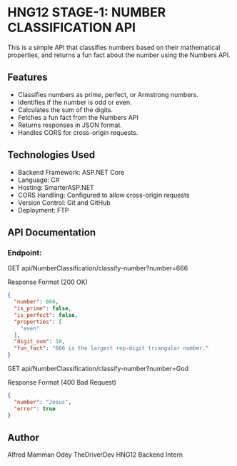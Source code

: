 ﻿# HNG12 STAGE-1: NUMBER CLASSIFICATION API

This is a simple API that classifies numbers based on their mathematical properties,
and returns a fun fact about the number using the Numbers API.

## Features

* Classifies numbers as prime, perfect, or Armstrong numbers.
* Identifies if the number is odd or even.
* Calculates the sum of the digits.
* Fetches a fun fact from the Numbers API
* Returns responses in JSON format.
* Handles CORS for cross-origin requests.

## Technologies Used

* Backend Framework: ASP.NET Core
* Language: C#
* Hosting: SmarterASP.NET
* CORS Handling: Configured to allow cross-origin requests
* Version Control: Git and GitHub
* Deployment: FTP

## API Documentation

### Endpoint:

GET
api/NumberClassification/classify-number?number=666

Response Format (200 OK)
```json
{
  "number": 666,
  "is_prime": false,
  "is_perfect": false,
  "properties": [
    "even"
  ],
  "digit_sum": 18,
  "fun_fact": "666 is the largest rep-digit triangular number."
}

```
GET
api/NumberClassification/classify-number?number=God

Response Format (400 Bad Request)
```json
{
  "number": "Jesus",
  "error": true
}

```

## Author

Alfred Mamman Odey
TheDriverDev
HNG12 Backend Intern